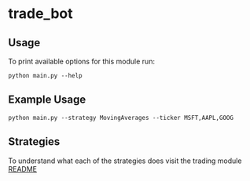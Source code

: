 # trade_bot
## Usage
To print available options for this module run:
```
python main.py --help
```

## Example Usage
```
python main.py --strategy MovingAverages --ticker MSFT,AAPL,GOOG
```

## Strategies
To understand what each of the strategies does visit the trading module [README](../core/trading/README.md)